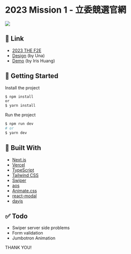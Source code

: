 # 2023 Mission 1 - 立委競選官網

![](https://images.thef2e.com//works/217_2023-11-07T08:29:32.597Z.png)

## 🔗 Link

- [2023 THE F2E](https://2023.thef2e.com/news)
- [Design](<https://www.figma.com/file/GDvhrmKAtFgcHe5aVjBci0/2023TheF2E-%E7%AC%AC%E4%B8%80%E9%9A%8E%E6%AE%B5-%E7%AB%8B%E5%A7%94%E7%AB%B6%E9%81%B8%E5%AE%98%E7%B6%B2(UNA)?type=design&node-id=0-1&mode=design>) (by Una)
- [Demo](https://cat-campaign-website-iqko.vercel.app/) (by Iris Huang)

## 🚀 Getting Started

Install the project

```bash
$ npm install
or
$ yarn install
```

Run the project

```bash
$ npm run dev
# or
$ yarn dev
```

## 🔧 Built With

- [Next.js](https://nextjs.org/)
- [Vercel](https://vercel.com/)
- [TypeScript](https://www.typescriptlang.org/)
- [Tailwind CSS](https://tailwindcss.com/)
- [Swiper](https://swiperjs.com/)
- [aos](https://michalsnik.github.io/aos/)
- [Animate.css](https://animate.style/)
- [react-modal](https://www.npmjs.com/package/react-modal)
- [dayjs](https://day.js.org/)

## ✅ Todo

- Swiper server side problems
- Form validation
- Jumbotron Animation

THANK YOU!
